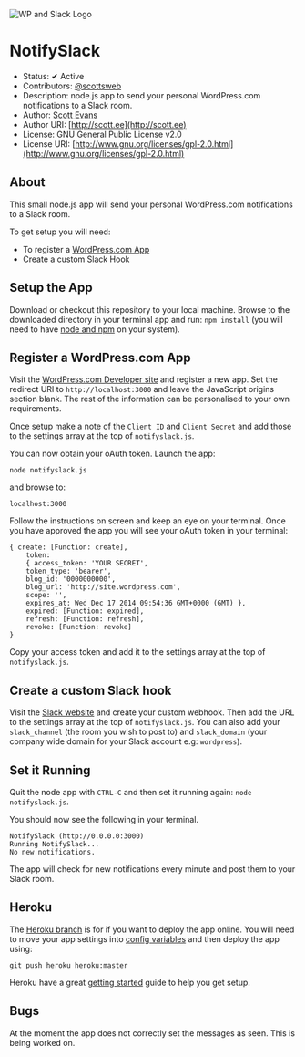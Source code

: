 ![WP and Slack Logo](https://scott.ee/images/notifyslack.png)

# NotifySlack

* Status: ✔ Active
* Contributors: [@scottsweb](http://twitter.com/scottsweb)
* Description: node.js app to send your personal WordPress.com notifications to a Slack room.
* Author: [Scott Evans](http://scott.ee)
* Author URI: [http://scott.ee](http://scott.ee)
* License: GNU General Public License v2.0
* License URI: [http://www.gnu.org/licenses/gpl-2.0.html](http://www.gnu.org/licenses/gpl-2.0.html)

## About

This small node.js app will send your personal WordPress.com notifications to a Slack room.

To get setup you will need:

- To register a [WordPress.com App](https://developer.wordpress.com/apps/)
- Create a custom Slack Hook

## Setup the App

Download or checkout this repository to your local machine. Browse to the downloaded directory in your terminal app and run: `npm install` (you will need to have [node and npm](https://nodejs.org/download/) on your system).

## Register a WordPress.com App

Visit the [WordPress.com Developer site](https://developer.wordpress.com/apps/) and register a new app. Set the redirect URI to `http://localhost:3000` and leave the JavaScript origins section blank. The rest of the information can be personalised to your own requirements.

Once setup make a note of the `Client ID` and `Client Secret` and add those to the settings array at the top of `notifyslack.js`.

You can now obtain your oAuth token. Launch the app:

`node notifyslack.js`

and browse to:

`localhost:3000`

Follow the instructions on screen and keep an eye on your terminal. Once you have approved the app you will see your oAuth token in your terminal:

```
{ create: [Function: create],
	token:
	{ access_token: 'YOUR SECRET',
	token_type: 'bearer',
	blog_id: '0000000000',
	blog_url: 'http://site.wordpress.com',
	scope: '',
	expires_at: Wed Dec 17 2014 09:54:36 GMT+0000 (GMT) },
	expired: [Function: expired],
	refresh: [Function: refresh],
	revoke: [Function: revoke]
}
```

Copy your access token and add it to the settings array at the top of `notifyslack.js`.

## Create a custom Slack hook

Visit the [Slack website](https://slack.com/services/new/incoming-webhook) and create your custom webhook. Then add the URL to the settings array at the top of `notifyslack.js`. You can also add your `slack_channel` (the room you wish to post to) and `slack_domain` (your company wide domain for your Slack account e.g: `wordpress`).

## Set it Running

Quit the node app with `CTRL-C` and then set it running again: `node notifyslack.js`.

You should now see the following in your terminal.

```
NotifySlack (http://0.0.0.0:3000)
Running NotifySlack...
No new notifications.
```

The app will check for new notifications every minute and post them to your Slack room.

## Heroku

The [Heroku branch](https://github.com/scottsweb/notifyslack/tree/heroku) is for if you want to deploy the app online. You will need to move your app settings into [config variables](https://devcenter.heroku.com/articles/config-vars) and then deploy the app using:

```
git push heroku heroku:master
```

Heroku have a great [getting started](https://devcenter.heroku.com/articles/getting-started-with-nodejs#introduction) guide to help you get setup.


## Bugs

At the moment the app does not correctly set the messages as seen. This is being worked on.
